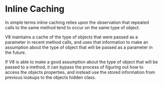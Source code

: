 # Inline Caching

In simple terms inline caching relies upon the observation that repeated calls to the same method tend to occur on the same type of object.

V8 maintains a cache of the type of objects that were passed as a parameter in recent method calls, and uses that information to make an assumption about the type of object that will be passed as a parameter in the future.

If V8 is able to make a good assumption about the type of object that will be passed to a method, it can bypass the process of figuring out how to access the objects properties, and instead use the stored information from previous lookups to the objects hidden class.